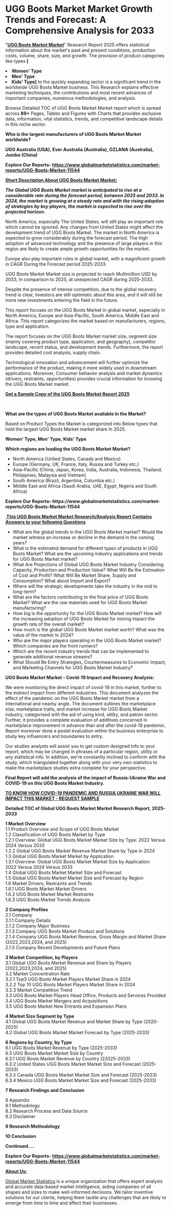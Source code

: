 <H1>UGG Boots Market Market Growth Trends and Forecast: A Comprehensive Analysis for 2033</H1><p>"<strong><a href="https://www.globalmarketstatistics.com/market-reports/UGG-Boots-Market-11544">UGG Boots Market Market</a></strong>" Research Report 2025 offers statistical information about the market's past and present conditions, production costs, volume, share, size, and growth. The provision of product categories like types&nbsp;<strong>[<li>Women' Type<li>Men' Type<li>Kids' Type]</strong>&nbsp;to the quickly expanding sector is a significant trend in the worldwide UGG Boots Market business. This Research explains effective marketing techniques, the contributions and most recent advances of important companies, numerous methodologies, and analysis.</p><p>Browse Detailed TOC of UGG Boots Market Market report which is spread across&nbsp;<strong>89+</strong>&nbsp;Pages, Tables and Figures with Charts that provides exclusive data, information, vital statistics, trends, and competitive landscape details in this niche sector.</p><p><strong>Who is the largest manufacturers of UGG Boots Market Market worldwide?</strong></p><p><strong>UGG Australia (USA), Ever Australia (Australia), OZLANA (Australia), Jumbo (China)</strong></p><p><strong>Explore Our Reports-&nbsp;<a href="https://www.globalmarketstatistics.com/market-reports/UGG-Boots-Market-11544">https://www.globalmarketstatistics.com/market-reports/UGG-Boots-Market-11544</a></strong></p><p><strong><u>Short Description About UGG Boots Market Market:</u></strong></p><p><strong><em>The Global UGG Boots Market market is anticipated to rise at a considerable rate during the forecast period, between 2025 and 2033. In 2024, the market is growing at a steady rate and with the rising adoption of strategies by key players, the market is expected to rise over the projected horizon.</em></strong></p><p>North America, especially The United States, will still play an important role which cannot be ignored. Any changes from United States might affect the development trend of UGG Boots Market. The market in North America is expected to grow considerably during the forecast period. The high adoption of advanced technology and the presence of large players in this region are likely to create ample growth opportunities for the market.</p><p>Europe also play important roles in global market, with a magnificent growth in CAGR During the Forecast period 2025-2033.</p><p>UGG Boots Market Market size is projected to reach Multimillion USD by 2033, In comparison to 2025, at unexpected CAGR during 2025-2033.</p><p>Despite the presence of intense competition, due to the global recovery trend is clear, investors are still optimistic about this area, and it will still be more new investments entering the field in the future.</p><p>This report focuses on the UGG Boots Market in global market, especially in North America, Europe and Asia-Pacific, South America, Middle East and Africa. This report categorizes the market based on manufacturers, regions, type and application.</p><p>The report focuses on the UGG Boots Market market size, segment size (mainly covering product type, application, and geography), competitor landscape, recent status, and development trends. Furthermore, the report provides detailed cost analysis, supply chain.</p><p>Technological innovation and advancement will further optimize the performance of the product, making it more widely used in downstream applications. Moreover, Consumer behavior analysis and market dynamics (drivers, restraints, opportunities) provides crucial information for knowing the UGG Boots Market market.</p><p><strong><u>Get a Sample Copy of the UGG Boots Market Report 2025</u></strong></p><p>&nbsp;</p><p><strong>What are the types of UGG Boots Market available in the Market?</strong></p><p>Based on Product Types the Market is categorized into Below types that held the largest UGG Boots Market market share In 2025.</p><p><strong>Women' Type, Men' Type, Kids' Type</strong></p><p><strong>Which regions are leading the UGG Boots Market Market?</strong></p><ul><li>North America (United States, Canada and Mexico)</li><li>Europe (Germany, UK, France, Italy, Russia and Turkey etc.)</li><li>Asia-Pacific (China, Japan, Korea, India, Australia, Indonesia, Thailand, Philippines, Malaysia and Vietnam)</li><li>South America (Brazil, Argentina, Columbia etc.)</li><li>Middle East and Africa (Saudi Arabia, UAE, Egypt, Nigeria and South Africa)</li></ul><p><strong>Explore Our Reports&ndash;&nbsp;https://www.globalmarketstatistics.com/market-reports/UGG-Boots-Market-11544</strong></p><p><strong><u>&nbsp;This UGG Boots Market Market Research/Analysis Report Contains Answers to your following Questions</u></strong></p><ul><li>What are the global trends in the UGG Boots Market market? Would the market witness an increase or decline in the demand in the coming years?</li><li>What is the estimated demand for different types of products in UGG Boots Market? What are the upcoming industry applications and trends for UGG Boots Market market?</li><li>What Are Projections of Global UGG Boots Market Industry Considering Capacity, Production and Production Value? What Will Be the Estimation of Cost and Profit? What Will Be Market Share, Supply and Consumption? What about Import and Export?</li><li>Where will the strategic developments take the industry in the mid to long-term?</li><li>What are the factors contributing to the final price of UGG Boots Market? What are the raw materials used for UGG Boots Market manufacturing?</li><li>How big is the opportunity for the UGG Boots Market market? How will the increasing adoption of UGG Boots Market for mining impact the growth rate of the overall market?</li><li>How much is the global UGG Boots Market market worth? What was the value of the market In 2024?</li><li>Who are the major players operating in the UGG Boots Market market? Which companies are the front runners?</li><li>Which are the recent industry trends that can be implemented to generate additional revenue streams?</li><li>What Should Be Entry Strategies, Countermeasures to Economic Impact, and Marketing Channels for UGG Boots Market Industry?</li></ul><p><strong>UGG Boots Market Market - Covid-19 Impact and Recovery Analysis:</strong></p><p>We were monitoring the direct impact of covid-19 in this market, further to the indirect impact from different industries. This document analyzes the effect of the pandemic on the UGG Boots Market market from a international and nearby angle. The document outlines the marketplace size, marketplace traits, and market increase for UGG Boots Market industry, categorised with the aid of using kind, utility, and patron sector. Further, it provides a complete evaluation of additives concerned in marketplace improvement in advance than and after the covid-19 pandemic. Report moreover done a pestel evaluation within the business enterprise to study key influencers and boundaries to entry.</p><p>Our studies analysts will assist you to get custom designed info to your report, which may be changed in phrases of a particular region, utility or any statistical info. In addition, we're constantly inclined to conform with the study, which triangulated together along with your very own statistics to make the marketplace studies extra complete for your perspective.</p><p><strong>Final Report will add the analysis of the impact of Russia-Ukraine War and COVID-19 on this UGG Boots Market Industry.</strong></p><p><strong><u><a href="https://www.globalmarketstatistics.com/market-reports/UGG-Boots-Market-11544">TO KNOW HOW COVID-19 PANDEMIC AND RUSSIA UKRAINE WAR WILL IMPACT THIS MARKET - REQUEST SAMPLE</a></u></strong></p><p><strong>Detailed TOC of Global UGG Boots Market Market Research Report, 2025-2033</strong></p><p><strong>1 Market Overview</strong><br /> 1.1 Product Overview and Scope of UGG Boots Market<br /> 1.2 Classification of UGG Boots Market by Type<br /> 1.2.1 Overview: Global UGG Boots Market Market Size by Type: 2022&nbsp;Versus 2024 Versus 2033<br /> 1.2.2 Global UGG Boots Market Revenue Market Share by Type in 2024<br /> 1.3 Global UGG Boots Market Market by Application<br /> 1.3.1 Overview: Global UGG Boots Market Market Size by Application: 2022&nbsp;Versus 2024 Versus 2033<br /> 1.4 Global UGG Boots Market Market Size and Forecast<br /> 1.5 Global UGG Boots Market Market Size and Forecast by Region<br /> 1.6 Market Drivers, Restraints and Trends<br /> 1.6.1 UGG Boots Market Market Drivers<br /> 1.6.2 UGG Boots Market Market Restraints<br /> 1.6.3 UGG Boots Market Trends Analysis</p><p><strong>2 Company Profiles</strong><br /> 2.1 Company<br /> 2.1.1 Company Details<br /> 2.1.2 Company Major Business<br /> 2.1.3 Company UGG Boots Market Product and Solutions<br /> 2.1.4 Company UGG Boots Market Revenue, Gross Margin and Market Share (2022,2023,2024, and 2025)<br /> 2.1.5 Company Recent Developments and Future Plans</p><p><strong>3 Market Competition, by Players</strong><br /> 3.1 Global UGG Boots Market Revenue and Share by Players (2022,2023,2024, and 2025)<br /> 3.2 Market Concentration Rate<br /> 3.2.1 Top3 UGG Boots Market Players Market Share in 2024<br /> 3.2.2 Top 10 UGG Boots Market Players Market Share in 2024<br /> 3.2.3 Market Competition Trend<br /> 3.3 UGG Boots Market Players Head Office, Products and Services Provided<br /> 3.4 UGG Boots Market Mergers and Acquisitions<br /> 3.5 UGG Boots Market New Entrants and Expansion Plans</p><p><strong>4 Market Size Segment by Type</strong><br /> 4.1 Global UGG Boots Market Revenue and Market Share by Type (2020-2025)<br /> 4.2 Global UGG Boots Market Market Forecast by Type (2025-2033)</p><p><strong>6 Regions by Country, by Type</strong><br /> 6.1 UGG Boots Market Revenue by Type (2025-2033)<br /> 6.3 UGG Boots Market Market Size by Country<br /> 6.3.1 UGG Boots Market Revenue by Country (22025-2033)<br /> 6.3.2 United States UGG Boots Market Market Size and Forecast (2025-2033)<br /> 6.3.3 Canada UGG Boots Market Market Size and Forecast (2025-2033)<br /> 6.3.4 Mexico UGG Boots Market Market Size and Forecast (2025-2033)</p><p><strong>7 Research Findings and Conclusion</strong></p><p>8 Appendix<br /> 8.1 Methodology<br /> 8.2 Research Process and Data Source<br /> 8.3 Disclaimer</p><p><strong>9 Research Methodology</strong></p><p><strong>10 Conclusion</strong></p><p><strong>Continued&hellip;.</strong></p><p><strong>Explore Our Reports-&nbsp;<a href="https://www.globalmarketstatistics.com/market-reports/UGG-Boots-Market-11544">https://www.globalmarketstatistics.com/market-reports/UGG-Boots-Market-11544</a></strong></p><p><strong><u>About Us:</u></strong></p><p><a href="https://www.globalmarketstatistics.com/">Global Market Statistics</a> is a unique organization that offers expert analysis and accurate data-based market intelligence, aiding companies of all shapes and sizes to make well-informed decisions. We tailor inventive solutions for our clients, helping them tackle any challenges that are likely to emerge from time to time and affect their businesses.</p><p>&nbsp;</p>
